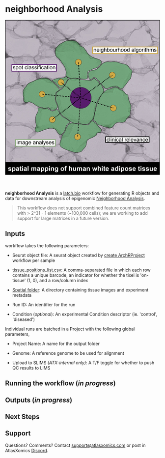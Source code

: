 # neighborhood Analysis

<div align="center">
    <img src="images/fx1_lrg.jpg" alt="data" width="1000"/>
</div>

<br>
<br>

**neighborhood Analysis** is a [latch.bio](https://latch.bio/) workflow for generating R objects and data for downstream analysis of epigenomic [Neighborhood Analysis](https://www.cell.com/cell-metabolism/fulltext/S1550-4131(21)00363-6?_returnURL=https%3A%2F%2Flinkinghub.elsevier.com%2Fretrieve%2Fpii%2FS1550413121003636%3Fshowall%3Dtrue#secsectitle0010).

> This workflow does not support combined feature count matrices with > 2^31 - 1 elements (~100,000 cells); we are working to add support for large matrices in a future version. 

## Inputs
workflow takes the following parameters:


* Seurat object file: A seurat object created by [create ArchRProject](https://github.com/atlasxomics/archrproject_latch/tree/main) workflow per sample

* [tissue_positions_list.csv](https://docs.atlasxomics.com/projects/AtlasXbrowser/en/latest/SpatialFolder.html): A comma-separated file in which each row contains a unique barcode, an indicator for whether the tixel is 'on-tissue' (1, 0), and a row/column index

* [Spatial folder](https://docs.atlasxomics.com/projects/AtlasXbrowser/en/latest/SpatialFolder.html): A directory containing tissue images and experiment metadata

* Run ID: An identifier for the run

* Condition (_optional_):  An experimental Condition descriptor (ie. 'control', 'diseased')

Individual runs are batched in a Project with the following global parameters,

* Project Name: A name for the output folder

* Genome: A reference genome to be used for alignment

* Upload to SLIMS _(ATX-internal only)_: A T/F toggle for whether to push QC results to LIMS





## Running the workflow (_in progress_)


## Outputs (_in progress_)


## Next Steps

## Support
Questions? Comments?  Contact support@atlasxomics.com or post in AtlasXomics [Discord](https://discord.com/channels/1004748539827597413/1005222888384770108).
